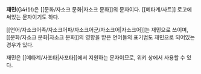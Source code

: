 **재민**()은 [[문화/자소크 문화|자소크 문화]]의 문자이다. [[메타계/사트]] 로고에 써있는 문자이기도 하다.

[[언어/자소크어족/자소크어파/자소크어군/자소크어|자소크어]]는 재민으로 쓰이며, [[문화/자소크 문화|자소크 문화]]의 영향을 받은 언어들의 표기법도 재민으로 되어있는 경우가 있다.

재민은 [[메타계/사포타|사포타]]에서 지원하는 문자이므로, 위키 상에서 사용할 수 있다.
